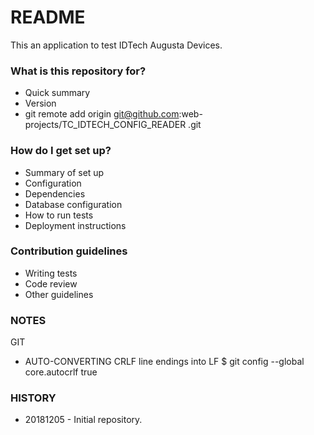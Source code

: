# README #

This an application to test IDTech Augusta Devices.

### What is this repository for? ###

* Quick summary
* Version
* git remote add origin git@github.com:web-projects/TC_IDTECH_CONFIG_READER .git

### How do I get set up? ###

* Summary of set up
* Configuration
* Dependencies
* Database configuration
* How to run tests
* Deployment instructions

### Contribution guidelines ###

* Writing tests
* Code review
* Other guidelines

### NOTES ###

GIT

*  AUTO-CONVERTING CRLF line endings into LF
   $ git config --global core.autocrlf true

### HISTORY ###

* 20181205 - Initial repository.
